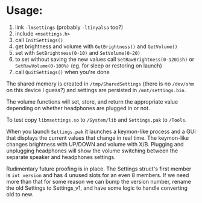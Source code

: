 # Usage:

1. link `-lmsettings` (probably `-ltinyalsa` too?)
2. include `<msettings.h>`
3. call `InitSettings()`
4. get brightness and volume with `GetBrightness()` and `GetVolume()`
5. set with `SetBrightness(0-10)` and `SetVolume(0-20)`
6. to set without saving the new values call `SetRawBrightness(0-120ish)` or `SetRawVolume(0-100%)` (eg. for sleep or restoring on launch)
7. call `QuitSettings()` when you're done

The shared memory is created in `/tmp/SharedSettings` (there is no `/dev/shm` on this device I guess?) and settings are persisted in `/mnt/settings.bin`.

The volume functions will set, store, and return the appropriate value depending on whether headphones are plugged in or not.

To test copy `libmsettings.so` to `/System/lib` and `Settings.pak` to `/Tools`.

When you launch `Settings.pak` it launches a keymon-like process and a GUI that displays the current values that change in real time. The keymon-like changes brightness with UP/DOWN and volume with X/B. Plugging and unplugging headphones will show the volume switching between the separate speaker and headphones settings.

Rudimentary future proofing is in place. The Settings struct's first member is `int version` and has 4 unused slots for an even 8 members. If we need more than that for some reason we can bump the version number, rename the old Settings to Settings_v1, and have some logic to handle converting old to new.
